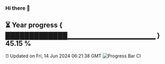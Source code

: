 ### Hi there 👋
⏳ Year progress { █████████████▁▁▁▁▁▁▁▁▁▁▁▁▁▁▁▁▁ } 45.15 %
---
⏰ Updated on Fri, 14 Jun 2024 06:21:38 GMT
![Progress Bar CI](https://github.com/liununu/liununu/workflows/Progress%20Bar%20CI/badge.svg)
